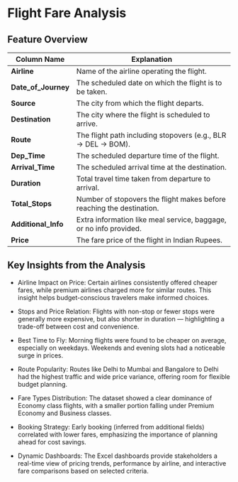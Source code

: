 # Flight Fare Analysis
## Feature Overview

| **Column Name**       | **Explanation**                                              |
| --------------------- | --------------------------------------------------------------------- |
| **Airline**           | Name of the airline operating the flight.                             |
| **Date\_of\_Journey** | The scheduled date on which the flight is to be taken.                |
| **Source**            | The city from which the flight departs.                               |
| **Destination**       | The city where the flight is scheduled to arrive.                     |
| **Route**             | The flight path including stopovers (e.g., BLR → DEL → BOM).          |
| **Dep\_Time**         | The scheduled departure time of the flight.                           |
| **Arrival\_Time**     | The scheduled arrival time at the destination.                        |
| **Duration**          | Total travel time taken from departure to arrival.                    |
| **Total\_Stops**      | Number of stopovers the flight makes before reaching the destination. |
| **Additional\_Info**  | Extra information like meal service, baggage, or no info provided.    |
| **Price**             | The fare price of the flight in Indian Rupees.                        |

## Key Insights from the Analysis
- Airline Impact on Price: Certain airlines consistently offered cheaper fares, while premium airlines charged more for similar routes. This insight helps budget-conscious travelers make informed choices.

- Stops and Price Relation: Flights with non-stop or fewer stops were generally more expensive, but also shorter in duration — highlighting a trade-off between cost and convenience.

- Best Time to Fly: Morning flights were found to be cheaper on average, especially on weekdays. Weekends and evening slots had a noticeable surge in prices.

- Route Popularity: Routes like Delhi to Mumbai and Bangalore to Delhi had the highest traffic and wide price variance, offering room for flexible budget planning.

- Fare Types Distribution: The dataset showed a clear dominance of Economy class flights, with a smaller portion falling under Premium Economy and Business classes.

- Booking Strategy: Early booking (inferred from additional fields) correlated with lower fares, emphasizing the importance of planning ahead for cost savings.

- Dynamic Dashboards: The Excel dashboards provide stakeholders a real-time view of pricing trends, performance by airline, and interactive fare comparisons based on selected criteria.
